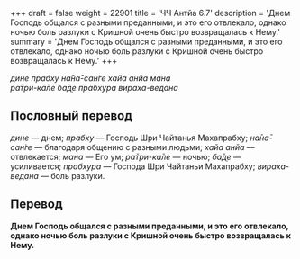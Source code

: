 +++
draft = false
weight = 22901
title = 'ЧЧ Антйа 6.7'
description = 'Днем Господь общался с разными преданными, и это его отвлекало, однако ночью боль разлуки с Кришной очень быстро возвращалась к Нему.'
summary = 'Днем Господь общался с разными преданными, и это его отвлекало, однако ночью боль разлуки с Кришной очень быстро возвращалась к Нему.'
+++

_дине прабху на̄на̄-сан̇ге хайа анйа мана  
ра̄три-ка̄ле ба̄д̣е прабхура вираха-ведана_

## Пословный перевод

_дине_ — днем; _прабху_ — Господь Шри Чайтанья Махапрабху; _на̄на̄_\-_сан̇ге_ — благодаря общению с разными людьми; _хайа_ _анйа_ — отвлекается; _мана_ — Его ум; _ра̄три_\-_ка̄ле_ — ночью; _ба̄д̣е_ — усиливается; _прабхура_ — Господа Шри Чайтаньи Махапрабху; _вираха_\-_ведана_ — боль разлуки.

## Перевод

**Днем Господь общался с разными преданными, и это его отвлекало, однако ночью боль разлуки с Кришной очень быстро возвращалась к Нему.**
